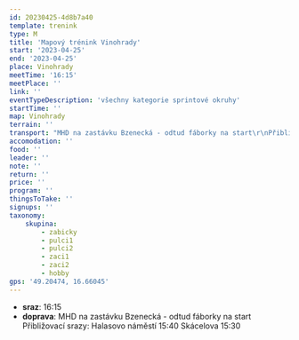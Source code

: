 ```yaml
---
id: 20230425-4d8b7a40
template: trenink
type: M
title: 'Mapový trénink Vinohrady'
start: '2023-04-25'
end: '2023-04-25'
place: Vinohrady
meetTime: '16:15'
meetPlace: ''
link: ''
eventTypeDescription: 'všechny kategorie sprintové okruhy'
startTime: ''
map: Vinohrady
terrain: ''
transport: "MHD na zastávku Bzenecká - odtud fáborky na start\r\nPřibližovací srazy:\r\nHalasovo náměstí 15:40\r\nSkácelova 15:30"
accomodation: ''
food: ''
leader: ''
note: ''
return: ''
price: ''
program: ''
thingsToTake: ''
signups: ''
taxonomy:
    skupina:
        - zabicky
        - pulci1
        - pulci2
        - zaci1
        - zaci2
        - hobby
gps: '49.20474, 16.66045'
---
```


* **sraz**: 16:15
* **doprava**: MHD na zastávku Bzenecká - odtud fáborky na start
Přibližovací srazy:
Halasovo náměstí 15:40
Skácelova 15:30
